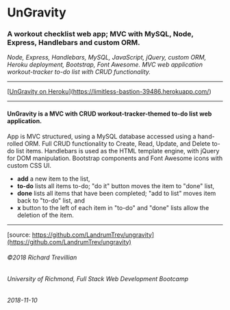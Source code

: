 # UnGravity

### A workout checklist web app; MVC with MySQL, Node, Express, Handlebars and custom ORM.

*Node, Express, Handlebars, MySQL, JavaScript, jQuery, custom ORM, Heroku deployment, Bootstrap, Font Awesome. MVC web application workout-tracker to-do list with CRUD functionality.*
_________________________________________________

[[UnGravity on Heroku](https://limitless-bastion-39486.herokuapp.com/)](https://limitless-bastion-39486.herokuapp.com/)

_________________________________________________

#### UnGravity is a MVC with CRUD workout-tracker-themed to-do list web application. 

App is MVC structured, using a MySQL database accessed using a hand-rolled ORM. Full CRUD functionality to Create, Read, Update, and Delete to-do list items. Handlebars is used as the HTML template engine, with jQuery for DOM manipulation. Bootstrap components and Font Awesome icons with custom CSS UI.

* __add__ a new item to the list, 
* __to-do__ lists all items to-do; "do it" button moves the item to "done" list, 
* __done__ lists all items that have been completed; "add to list" moves item back to "to-do" list, and
* __x__ button to the left of each item in "to-do" and "done" lists allow the deletion of the item.
 
_________________________________________________

[source: https://github.com/LandrumTrev/ungravity](https://github.com/LandrumTrev/ungravity)

###### ©2018 Richard Trevillian
###### University of Richmond, Full Stack Web Development Bootcamp
###### 2018-11-10